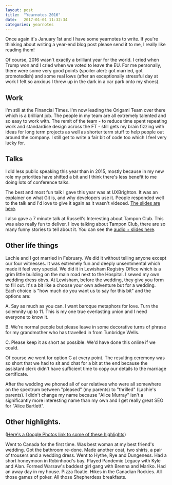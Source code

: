 ```yaml
---
layout: post
title:  "Yearnotes 2016"
date:   2017-01-01 11:32:34
categories: yearnotes
---
```

Once again it's January 1st and I have some yearnotes to write. If you're thinking about writing a year-end blog post please send it to me, I really like reading them!

Of course, 2016 wasn't exactly a brilliant year for the world. I cried when Trump won and I cried when we voted to leave the EU. For me personally, there were some very good points (spoiler alert: got married, got promotedish) and some real lows (after an exceptionally stressful day at work I felt so anxious I threw up in the dark in a car park onto my shoes).

## Work

I'm still at the Financial Times. I'm now leading the Origami Team over there which is a brilliant job. The people in my team are all extremely talented and so easy to work with. The remit of the team - to reduce time spent repeating work and standardise design across the FT - still gets my brain fizzing with ideas for long term projects as well as shorter term stuff to help people out around the company. I still get to write a fair bit of code too which I feel very lucky for.

## Talks

I did less public speaking this year than in 2015, mostly because in my new role my priorities have shifted a bit and I think there's less benefit to me doing lots of conference talks.

The best and most fun talk I gave this year was at UXBrighton. It was an explainer on what Git is, and why developers use it. People responded well to the talk and I'd love to give it again as it wasn't videoed. [The slides are here](https://speakerdeck.com/alicebartlett/git-for-humans).

I also gave a 7 minute talk at Russell's Interesting about Tampon Club. This was also really fun to deliver. I love talking about Tampon Club, there are so many funny stories to tell about it. You can see the [audio + slides here](https://www.youtube.com/watch?v=lGJCBa8C5gg).

## Other life things

Lachie and I got married in February. We did it without telling anyone except our four witnesses. It was extremely fun and deeply unsentimental which made it feel very special. We did it in Lewisham Registry Office which is a grim little building on the main road next to the Hospital. I sewed my own wedding dress obvs. At Lewisham, before the wedding, they give you form to fill out. It's a bit like a choose your own adventure but for a wedding. Each choice is "how much do you want us to say for this bit" and the options are:

A. Say as much as you can. I want baroque metaphors for love. Turn the solemnity up to 11. This is my one true everlasting union and I need everyone to know it.

B. We're normal people but please leave in some decorative turns of phrase for my grandmother who has travelled in from Tunbridge Wells.

C. Please keep it as short as possible. We'd have done this online if we could.

Of course we went for option C at every point. The resulting ceremony was so short that we had to sit and chat for a bit at the end because the assistant clerk didn't have sufficient time to copy our details to the marriage certificate.

After the wedding we phoned all of our relatives who were all somewhere on the spectrum between "pleased" (my parents) to "thrilled" (Lachie's parents). I didn't change my name because "Alice Murray" isn't a significantly more interesting name than my own and I get really great SEO for "Alice Bartlett".

## Other highlights.
([Here's a Google Photos link to some of these highlights](https://photos.google.com/share/AF1QipPCI5oYai8HdlJO2gBqcWW0Ey5fl6dzDmqg7nqRPfcYcYB06S9rcqzY5kCB7pZeHA?key=TG9URDlFc2lvQTRBV3U0ZnNGMzJybnNyeE1Ddm9n))

Went to Canada for the first time. Was best woman at my best friend's wedding. Got the bathroom re-done. Made another coat, two shirts, a pair of trousers and a wedding dress. Went to Hythe, Rye and Dungeness. Had a short honeymoon in Robinhood's bay. Played Pandemic Legacy with Kyle and Alan. Formed Warsaw's baddest girl gang with Brenna and Mariko. Had an away day in my house. Pizza floatie. Hikes in the Canadian Rockies. All those games of poker. All those Shepherdess breakfasts.
